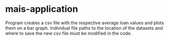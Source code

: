 # mais-application
Program creates a csv file with the respective average loan values and plots them on a bar graph.
Individual file paths to the location of the datasets and where to save the new csv file must be modified in the code.
